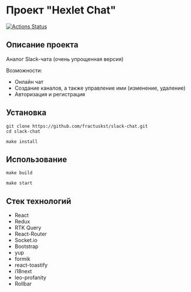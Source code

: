 # Проект "Hexlet Chat"

[![Actions Status](https://github.com/fractuskst/frontend-project-12/actions/workflows/hexlet-check.yml/badge.svg)](https://github.com/fractuskst/frontend-project-12/actions)

## Описание проекта

Аналог Slack-чата (очень упрощенная версия)

Возможности:

- Онлайн чат
- Создание каналов, а также управление ими (изменение, удаление)
- Авторизация и регистрация

## Установка

```
git clone https://github.com/fractuskst/slack-chat.git
cd slack-chat

make install
```

## Использование

```
make build

make start
```

## Стек технологий

- React
- Redux
- RTK Query
- React-Router
- Socket.io
- Bootstrap
- yup
- formik
- react-toastify
- i18next
- leo-profanity
- Rollbar
